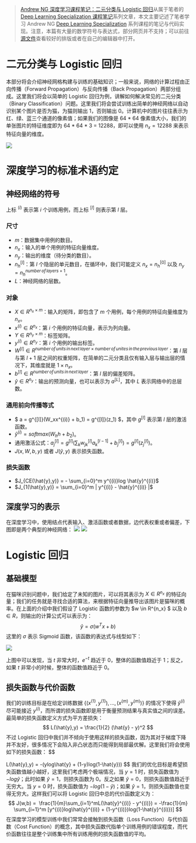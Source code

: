 
> [Andrew NG 深度学习课程笔记：二元分类与 Logistic 回归](https://zhuanlan.zhihu.com/p/28530027)从属于笔者的[Deep Learning Specialization 课程笔记](https://parg.co/bjz)系列文章，本文主要记述了笔者学习 Andrew NG [Deep Learning Specialization](https://www.coursera.org/learn/neural-networks-deep-learning/) 系列课程的笔记与代码实现。注意，本篇有大量的数学符号与表达式，部分网页并不支持；可以前往[源文件](https://parg.co/b25)查看较好的排版或者在自己的编辑器中打开。


# 二元分类与 Logistic 回归


本部分将会介绍神经网格构建与训练的基础知识；一般来说，网络的计算过程由正向传播（Forward Propagation）与反向传播（Back Propagation）两部分组成。这里我们将会以简单的 Logistic 回归为例，讲解如何解决常见的二元分类（Binary Classification）问题。这里我们将会尝试训练出简单的神经网络以自动识别某个图片是否为猫，为猫则输出 1，否则输出 0。计算机中的图片往往表示为红、绿、蓝三个通道的像素值；如果我们的图像是 64 * 64 像素值大小，我们的单张图片的特征维度即为 64 * 64 * 3 = 12288，即可以使用 $n_x = 12288$ 来表示特征向量的维度。


![](https://coding.net/u/hoteam/p/Cache/git/raw/master/2017/8/2/WX20170814-203645.png)


# 深度学习的标准术语约定


## 神经网络的符号


上标 $^{(i)}$ 表示第 $i$ 个训练用例，而上标 $^{[l]}$ 则表示第 $l$ 层。


### 尺寸
- $m$：数据集中用例的数目。
- $n_x$：输入的单个用例的特征向量维度。
- $n_y$：输出的维度（待分类的数目）。
- $n_h^{[l]}$：第 $l$ 个隐层的单元数目，在循环中，我们可能定义 $n_x = n_h^{[0]}$ 以及 $n_y = n_h^{number \, of \, layers + 1}$。
- $L$：神经网络的层数。


### 对象
- $X \in R^{n_x \times m}$：输入的矩阵，即包含了 $m$ 个用例，每个用例的特征向量维度为 $n_x$。
- $x^{(i)} \in R^{n_x}$：第 $i$ 个用例的特征向量，表示为列向量。
- $Y \in R^{n_y \times m}$：标签矩阵。
- $y^{(i)} \in R^{n_y}$：第 $i$ 个用例的输出标签。
- $W^{[l]} \in R^{number \, of \, units \, in \, next \, layer \times number \, of \, unites \, in \, the \, previous \, layer}$：第 $l$ 层与第 $l+1$ 层之间的权重矩阵，在简单的二元分类且仅有输入层与输出层的情况下，其维度就是 $ 1 \times n_x$。
- $b^{[l]} \in R^{number \, of \, units \, in \, next \, layer}$：第 $l$ 层的偏差矩阵。
- $\hat{y} \in R^{n_y}$：输出的预测向量，也可以表示为 $a^{[L]}$，其中 $L$ 表示网络中的总层数。


### 通用前向传播等式


- $ a = g^{[l]}(W_xx^{(i)} + b_1) = g^{[l]}(z_1) $，其中 $g^{[l]}$ 表示第 $l$ 层的激活函数。
- $\hat{y}^{(i)} = softmax(W_hh + b_2)$。
- 通用激活公式：$a_j^{[l]} = g^{[l]}(\sum_kw_{jk}^{[l]}a_k^{[l-1]} + b_j^{[l]}) = g^{[l]}(z_j^{[l]})$。
- $J(x, W, b, y)$ 或者 $J(\hat{y}, y)$ 表示损失函数。


### 损失函数


- $J_{CE(\hat{y},y)} = - \sum_{i=0}^m y^{(i)}log \hat{y}^{(i)}$
- $J_{1(\hat{y},y)} = \sum_{i=0}^m | y^{(i)} - \hat{y}^{(i)} |$


## 深度学习的表示
在深度学习中，使用结点代表输入、激活函数或者数据，边代表权重或者偏差，下图即是两个典型的神经网络：
![](https://coding.net/u/hoteam/p/Cache/git/raw/master/2017/8/2/WX20170814-211522.png) 
![](https://coding.net/u/hoteam/p/Cache/git/raw/master/2017/8/2/WX20170814-211546.png) 


# Logistic 回归


## 基础模型


在猫咪识别问题中，我们给定了未知的图片，可以将其表示为 $X \in R^{n_x}$ 的特征向量；我们的任务就是寻找合适的算法，来根据特征向量推导出该图片是猫咪的概率。在上面的介绍中我们假设了 Logistic 函数的参数为 $w \in R^{n_x} $ 以及 $b \in R$，则输出的计算公式可以表示为：
$$
\hat{y} = \sigma(w^Tx + b)
$$
这里的 $\sigma$ 表示 Sigmoid 函数，该函数的表达式与线型如下：


![](https://upload.wikimedia.org/wikipedia/commons/thumb/5/53/Sigmoid-function-2.svg/2000px-Sigmoid-function-2.svg.png)


上图中可以发现，当 $t$ 非常大时，$e^{-t}$ 趋近于 0，整体的函数值趋近于 1；反之，如果 $t$ 非常小的时候，整体的函数值趋近于 0。


## 损失函数与代价函数


我们的训练目标是在给定训练数据 $\{(x^{(1)}, y^{(1)}),...,(x^{(m)},y^{(m)})\}$ 的情况下使得 $\hat{y}^{(i)}$ 尽可能接近 $y^{(i)}$，而所谓的损失函数即是用于衡量预测结果与真实值之间的误差。最简单的损失函数定义方式为平方差损失：
$$
L(\hat{y},y) = \frac{1}{2} (\hat{y} - y)^2
$$
不过 Logistic 回归中我们并不倾向于使用这样的损失函数，因为其对于梯度下降并不友好，很多情况下会陷入非凸状态而只能得到局部最优解。这里我们将会使用如下的损失函数：
$$

L(\hat{y},y) = -(ylog\hat{y} + (1-y)log(1-\hat{y}))
$$
我们的优化目标是希望损失函数值越小越好，这里我们考虑两个极端情况，当 $y = 1$ 时，损失函数值为 $-log\hat{y}$；此时如果 $\hat{y} = 1$，则损失函数为 0。反之如果 $\hat{y} = 0$，则损失函数值趋近于无穷大。当 $y = 0$ 时，损失函数值为 $-log(1-\hat{y})$；如果 $\hat{y} = 1$，则损失函数值也变得无穷大。这样我们可以将 Logistic 回归中总的代价函数定义为：
$$
J(w,b) = 
\frac{1}{m}\sum_{i=1}^mL(\hat{y}^{(i)} - y^{(i)}) =
-\frac{1}{m} \sum_{i=1}^m [y^{(i)}log\hat{y}^{(i)} + (1-y^{(i)})log(1-\hat{y}^{(i)})]
$$
在深度学习的模型训练中我们常常会接触到损失函数（Loss Function）与代价函数（Cost Function）的概念，其中损失函数代指单个训练用例的错误程度，而代价函数往往是整个训练集中所有训练用例的损失函数值的平均。





